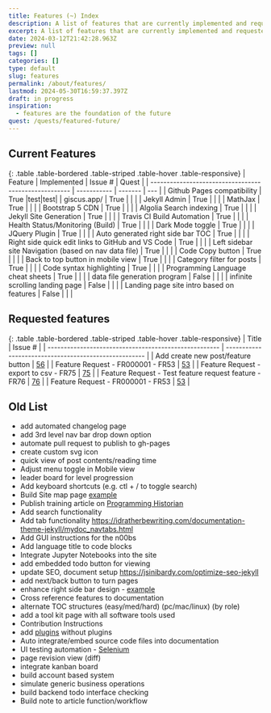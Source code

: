```yaml
---
title: Features (~) Index
description: A list of features that are currently implemented and requested for the site.
excerpt: A list of features that are currently implemented and requested for the site.
date: 2024-03-12T21:42:28.963Z
preview: null
tags: []
categories: []
type: default
slug: features
permalink: /about/features/
lastmod: 2024-05-30T16:59:37.397Z
draft: in progress
inspiration:
  - features are the foundation of the future
quest: /quests/featured-future/
---
```


## Current Features

{: .table .table-bordered .table-striped .table-hover .table-responsive}
| Feature                                               | Implemented | Issue # | Quest |
| ----------------------------------------------------- | ----------- | ------- | --- |
| Github Pages compatibility                            | True        |test|test|
| giscus.app/                                           | True        |         |     |
| Jekyll Admin                                          | True        |         |     |
| MathJax                                               | True        |         |     |
| Bootstrap 5 CDN                                       | True        |         |     |
| Algolia Search indexing                               | True        |         |     |
| Jekyll Site Generation                                | True        |         |     |
| Travis CI Build Automation                            | True        |         |     |
| Health Status/Monitoring (Build)                      | True        |         |     |
| Dark Mode toggle                                      | True        |         |     |
| JQuery Plugin                                         | True        |         |     |
| Auto generated right side bar TOC                     | True        |         |     |
| Right side quick edit links to GitHub and VS Code     | True        |         |     |
| Left sidebar site Navigation (based on nav data file) | True        |         |     |
| Code Copy button                                      | True        |         |     |
| Back to top button in mobile view                     | True        |         |     |
| Category filter for posts                             | True        |         |     |
| Code syntax highlighting                              | True        |         |     |
| Programming Language cheat sheets                     | True        |         |     |
| data file generation program                          | False       |         |     |
| infinite scrolling landing page                       | False       |         |     |
| Landing page site intro based on features             | False       |         |     |

## Requested features

{: .table .table-bordered .table-striped .table-hover .table-responsive}
| Title                                                 | Issue #                                               |
| ----------------------------------------------------- | ----------------------------------------------------- |
| Add create new post/feature button                    | [56](https://github.com/bamr87/it-journey/issues/56) |
| Feature Request - FR000001 - FR53                     | [53](https://github.com/bamr87/it-journey/issues/53)  |
| Feature Request - export to csv - FR75                | [75](https://github.com/bamr87/it-journey/issues/75)  |
| Feature Request - Test feature request feature - FR76 | [76](https://github.com/bamr87/it-journey/issues/76)  |
| Feature Request - FR000001 - FR53                     | [53](https://github.com/bamr87/it-journey/issues/53)  |

## Old List

- add automated changelog page
- add 3rd level nav bar drop down option
- automate pull request to publish to gh-pages
- create custom svg icon
- quick view of post contents/reading time
- Adjust menu toggle in Mobile view
- leader board for level progression
- Add keyboard shortcuts (e.g. ctl + / to toggle search)
- Build Site map page [example](http://www.publicdomainsherpa.com/site-map.html)
- Publish training article on [Programming Historian](https://programminghistorian.org/) 
- Add search functionality
- Add tab functionality https://idratherbewriting.com/documentation-theme-jekyll/mydoc_navtabs.html
- Add GUI instructions for the n00bs
- Add language title to code blocks
- Integrate Jupyter Notebooks into the site
- add embedded todo button for viewing
- update SEO, document setup https://jsinibardy.com/optimize-seo-jekyll
- add next/back button to turn pages
- enhance right side bar design - [example](https://bootstrap-themes.github.io/dashboard/docs/#whats-included)
- Cross reference features to documentation
- alternate TOC structures (easy/med/hard) (pc/mac/linux) (by role)
- add a tool kit page with all software tools used
- Contribution Instructions
- add [plugins](https://jekyllcodex.org/without-plugins/) without plugins
- Auto integrate/embed source code files into documentation
- UI testing automation - [Selenium](https://www.selenium.dev/)
- page revision view (diff)
- integrate kanban board
- build account based system
- simulate generic business operations
- build backend todo interface checking
- Build note to article function/workflow
